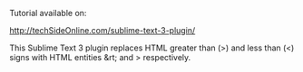 Tutorial available on:

http://techSideOnline.com/sublime-text-3-plugin/

This Sublime Text 3 plugin replaces HTML greater than (>) and less than (<) signs with HTML entities &rt; and &gt; respectively. 



